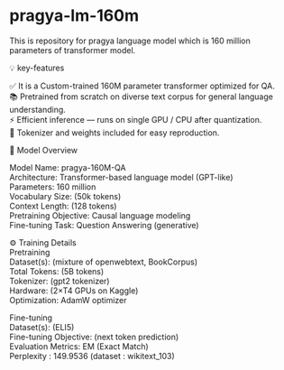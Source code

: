 # pragya-lm-160m  

This is repository for pragya language model which is 160 million parameters of transformer model.  

💡 key-features  
  
✅ It is a Custom-trained 160M parameter transformer optimized for QA.  
📚 Pretrained from scratch on diverse text corpus for general language understanding.  
⚡ Efficient inference — runs on single GPU / CPU after quantization.  
🧩 Tokenizer and weights included for easy reproduction.  
  
🧠 Model Overview  

Model Name: pragya-160M-QA  
Architecture: Transformer-based language model (GPT-like)  
Parameters: 160 million  
Vocabulary Size: (50k tokens)  
Context Length: (128 tokens)  
Pretraining Objective: Causal language modeling  
Fine-tuning Task: Question Answering (generative)  

⚙️ Training Details  
Pretraining  
Dataset(s): (mixture of openwebtext, BookCorpus)  
Total Tokens: (5B tokens)  
Tokenizer: (gpt2 tokenizer)  
Hardware: (2×T4 GPUs on Kaggle)  
Optimization: AdamW optimizer  

Fine-tuning  
Dataset(s): (ELI5)    
Fine-tuning Objective: (next token prediction)  
Evaluation Metrics: EM (Exact Match)  
Perplexity : 149.9536 (dataset : wikitext_103)   
